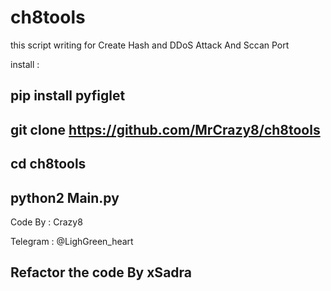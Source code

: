 # ch8tools
this script writing for Create Hash and DDoS Attack And Sccan Port

install :

pip install pyfiglet
----------------------
git clone https://github.com/MrCrazy8/ch8tools
----------------------
cd ch8tools
----------------------
python2 Main.py
----------------------
Code By : Crazy8

Telegram : @LighGreen_heart


Refactor the code By xSadra 
----------------------
